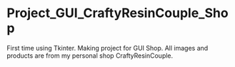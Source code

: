 # Project_GUI_CraftyResinCouple_Shop

First time using Tkinter.
Making project for GUI Shop. 
All images and products are from my personal shop CraftyResinCouple. 

